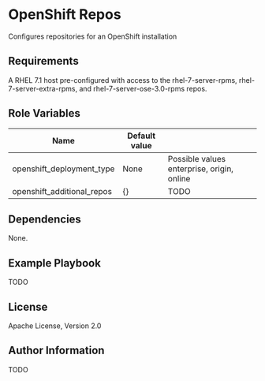 OpenShift Repos 
================

Configures repositories for an OpenShift installation

Requirements
------------

A RHEL 7.1 host pre-configured with access to the rhel-7-server-rpms,
rhel-7-server-extra-rpms, and rhel-7-server-ose-3.0-rpms repos.

Role Variables
--------------

| Name                          | Default value |                                              |
|-------------------------------|---------------|----------------------------------------------|
| openshift_deployment_type     | None          | Possible values enterprise, origin, online   |
| openshift_additional_repos    | {}            | TODO                                         |

Dependencies
------------

None.

Example Playbook
----------------

TODO

License
-------

Apache License, Version 2.0

Author Information
------------------

TODO
